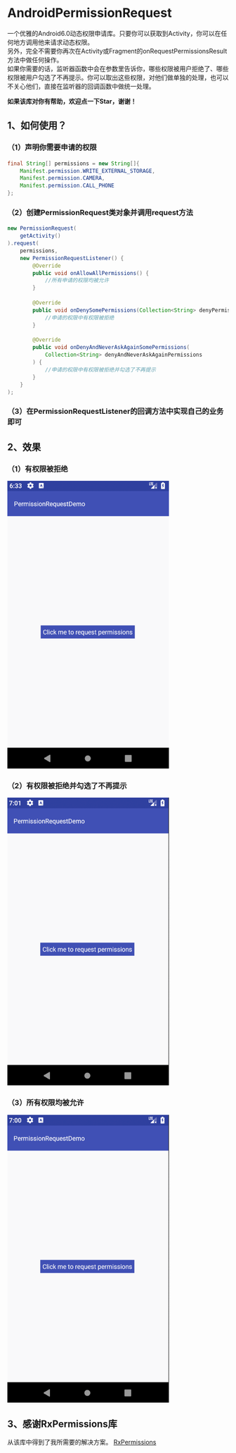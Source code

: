 # AndroidPermissionRequest
一个优雅的Android6.0动态权限申请库。只要你可以获取到Activity，你可以在任何地方调用他来请求动态权限。  
另外，完全不需要你再次在Activity或Fragment的onRequestPermissionsResult方法中做任何操作。  
如果你需要的话，监听器函数中会在参数里告诉你，哪些权限被用户拒绝了、哪些权限被用户勾选了不再提示。你可以取出这些权限，对他们做单独的处理，也可以不关心他们，直接在监听器的回调函数中做统一处理。  

**如果该库对你有帮助，欢迎点一下Star，谢谢！**

## 1、如何使用？
### （1）声明你需要申请的权限
``` java
final String[] permissions = new String[]{
    Manifest.permission.WRITE_EXTERNAL_STORAGE,
    Manifest.permission.CAMERA,
    Manifest.permission.CALL_PHONE
};
```
### （2）创建PermissionRequest类对象并调用request方法
``` java
new PermissionRequest(
    getActivity()
).request(
    permissions,
    new PermissionRequestListener() {
        @Override
        public void onAllowAllPermissions() {
            //所有申请的权限均被允许
        }

        @Override
        public void onDenySomePermissions(Collection<String> denyPermissions) {
            //申请的权限中有权限被拒绝
        }

        @Override
        public void onDenyAndNeverAskAgainSomePermissions(
            Collection<String> denyAndNeverAskAgainPermissions
        ) {
            //申请的权限中有权限被拒绝并勾选了不再提示
        }
    }
);
```
### （3）在PermissionRequestListener的回调方法中实现自己的业务即可
## 2、效果
### （1）有权限被拒绝
![image](https://github.com/PhoenixGuo/AndroidPermissionRequest/blob/master/gif/Deny.gif)
### （2）有权限被拒绝并勾选了不再提示
![image](https://github.com/PhoenixGuo/AndroidPermissionRequest/blob/master/gif/DenyAndNeverAsk.gif)
### （3）所有权限均被允许
![image](https://github.com/PhoenixGuo/AndroidPermissionRequest/blob/master/gif/AllAllow.gif)
## 3、感谢RxPermissions库
从该库中得到了我所需要的解决方案。
[RxPermissions](https://github.com/tbruyelle/RxPermissions)
